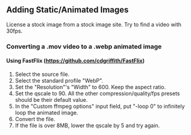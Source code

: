 ﻿## Adding Static/Animated Images

License a stock image from a stock image site. Try to find a video with 30fps.

### Converting a .mov video to a .webp animated image

#### Using FastFlix (https://github.com/cdgriffith/FastFlix)

1. Select the source file. 
1. Select the standard profile "WebP".
1. Set the "Resolution"'s "Width" to 600. Keep the aspect ratio.
1. Set the qscale to 90. All the other compression/quality/fps presets should be their default value.
1. In the "Custom ffmpeg options" input field, put "-loop 0" to infinitely loop the animated image.
1. Convert the file.
1. If the file is over 8MB, lower the qscale by 5 and try again.

